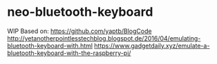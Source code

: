 # neo-bluetooth-keyboard
WIP
Based on: https://github.com/yaptb/BlogCode
http://yetanotherpointlesstechblog.blogspot.de/2016/04/emulating-bluetooth-keyboard-with.html
https://www.gadgetdaily.xyz/emulate-a-bluetooth-keyboard-with-the-raspberry-pi/
